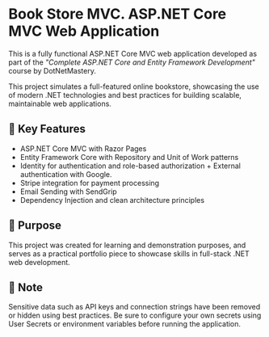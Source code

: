 # Book Store MVC. ASP.NET Core MVC Web Application

This is a fully functional ASP.NET Core MVC web application developed as part of the *"Complete ASP.NET Core and Entity Framework Development"* course by DotNetMastery.

This project simulates a full-featured online bookstore, showcasing the use of modern .NET technologies and best practices for building scalable, maintainable web applications.

## 📌 Key Features
- ASP.NET Core MVC with Razor Pages
- Entity Framework Core with Repository and Unit of Work patterns
- Identity for authentication and role-based authorization + External authentication with Google.
- Stripe integration for payment processing
- Email Sending with SendGrip
- Dependency Injection and clean architecture principles

## 🎯 Purpose

This project was created for learning and demonstration purposes, and serves as a practical portfolio piece to showcase skills in full-stack .NET web development.

## 🚫 Note

Sensitive data such as API keys and connection strings have been removed or hidden using best practices. Be sure to configure your own secrets using User Secrets or environment variables before running the application.